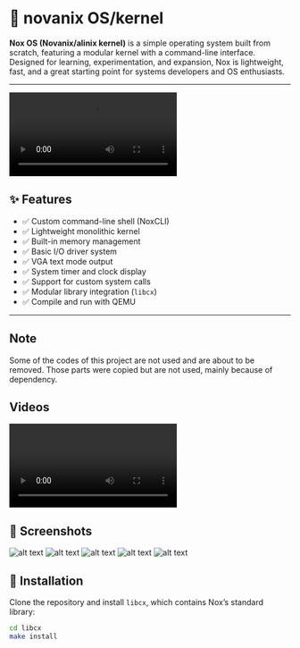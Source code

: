 # 🌌 novanix OS/kernel


**Nox OS (Novanix/alinix kernel)** is a simple operating system built from scratch, featuring a modular kernel with a command-line interface. Designed for learning, experimentation, and expansion, Nox is lightweight, fast, and a great starting point for systems developers and OS enthusiasts.

---
<video controls src="REC-20250925184217.mp4" title="Title"></video>

## ✨ Features

- ✅ Custom command-line shell (NoxCLI)
- ✅ Lightweight monolithic kernel
- ✅ Built-in memory management
- ✅ Basic I/O driver system
- ✅ VGA text mode output
- ✅ System timer and clock display
- ✅ Support for custom system calls
- ✅ Modular library integration (`libcx`)
- ✅ Compile and run with QEMU

---


## Note
Some of the codes of this project are not used and are about to be removed. Those parts were copied but are not used, mainly because of dependency. 


## Videos 
<video controls src="REC-20250925184217.mov" title="Title"></video>

## 📸 Screenshots
![alt text](<etc/photos/Screenshot 2025-07-05 at 10.11.10 PM.png>)
![alt text](<etc/Screenshot 2025-07-14 at 2.42.55 PM.png>)
![alt text](<etc/photos/Screenshot 2025-09-25 at 6.59.57 PM.png>)
![alt text](<etc/photos/Screenshot 2025-09-25 at 6.59.45 PM.png>)
![alt text](<etc/photos/Screenshot 2025-09-25 at 6.59.20 PM.png>)
## 🚀 Installation

Clone the repository and install `libcx`, which contains Nox’s standard library:

```bash
cd libcx
make install

